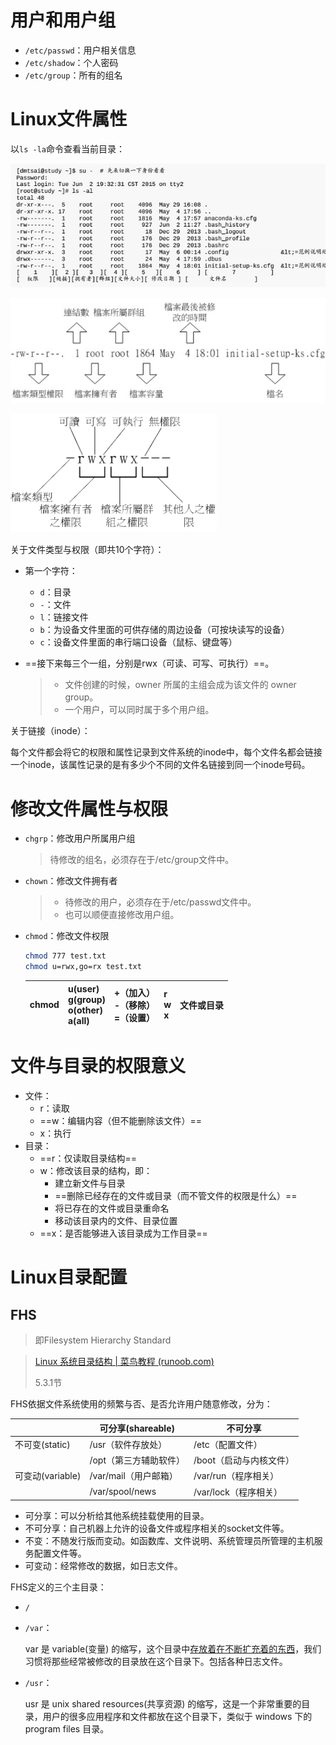 # 用户和用户组

- `/etc/passwd`：用户相关信息
- `/etc/shadow`：个人密码
- `/etc/group`：所有的组名



# Linux文件属性

以`ls -la`命令查看当前目录：

![image-20220912080738593](%E6%96%87%E4%BB%B6%E6%9D%83%E9%99%90%E4%B8%8E%E7%9B%AE%E5%BD%95%E9%85%8D%E7%BD%AE.assets/image-20220912080738593.png)

![image-20220912080935177](%E6%96%87%E4%BB%B6%E6%9D%83%E9%99%90%E4%B8%8E%E7%9B%AE%E5%BD%95%E9%85%8D%E7%BD%AE.assets/image-20220912080935177.png)

![image-20220912080953985](%E6%96%87%E4%BB%B6%E6%9D%83%E9%99%90%E4%B8%8E%E7%9B%AE%E5%BD%95%E9%85%8D%E7%BD%AE.assets/image-20220912080953985.png)



关于文件类型与权限（即共10个字符）：

- 第一个字符：

  - `d`：目录
  - `-`：文件
  - `l`：链接文件
  - `b`：为设备文件里面的可供存储的周边设备（可按块读写的设备）
  - `c`：设备文件里面的串行端口设备（鼠标、键盘等）

- ==接下来每三个一组，分别是rwx（可读、可写、可执行）==。

  >- 文件创建的时候，owner 所属的主组会成为该文件的 owner group。
  >- 一个用户，可以同时属于多个用户组。



关于链接（inode）：

每个文件都会将它的权限和属性记录到文件系统的inode中，每个文件名都会链接一个inode，该属性记录的是有多少个不同的文件名链接到同一个inode号码。



# 修改文件属性与权限

- `chgrp`：修改用户所属用户组

  > 待修改的组名，必须存在于/etc/group文件中。

- `chown`：修改文件拥有者

  > - 待修改的用户，必须存在于/etc/passwd文件中。
  > - 也可以顺便直接修改用户组。

- `chmod`：修改文件权限

  ```sh
  chmod 777 test.txt
  chmod u=rwx,go=rx test.txt
  ```

  | chmod | u(user)<br />g(group)<br />o(other)<br />a(all) | +（加入）<br />-（移除）<br />=（设置） | r<br />w<br />x | 文件或目录 |
  | ----- | ----------------------------------------------- | --------------------------------------- | --------------- | ---------- |



# 文件与目录的权限意义

- 文件：
  - r：读取
  - ==w：编辑内容（但不能删除该文件）==
  - x：执行
- 目录：
  - ==r：仅读取目录结构==
  - w：修改该目录的结构，即：
    - 建立新文件与目录
    - ==删除已经存在的文件或目录（而不管文件的权限是什么）==
    - 将已存在的文件或目录重命名
    - 移动该目录内的文件、目录位置
  - ==x：是否能够进入该目录成为工作目录==



# Linux目录配置

## FHS

> 即Filesystem Hierarchy Standard

>[Linux 系统目录结构 | 菜鸟教程 (runoob.com)](https://www.runoob.com/linux/linux-system-contents.html)
>
>5.3.1节



FHS依据文件系统使用的频繁与否、是否允许用户随意修改，分为：

|                  | 可分享(shareable)      | 不可分享                |
| ---------------- | ---------------------- | ----------------------- |
| 不可变(static)   | /usr（软件存放处）     | /etc（配置文件）        |
|                  | /opt（第三方辅助软件） | /boot（启动与内核文件） |
| 可变动(variable) | /var/mail（用户邮箱）  | /var/run（程序相关）    |
|                  | /var/spool/news        | /var/lock（程序相关）   |

- 可分享：可以分析给其他系统挂载使用的目录。
- 不可分享：自己机器上允许的设备文件或程序相关的socket文件等。
- 不变：不随发行版而变动。如函数库、文件说明、系统管理员所管理的主机服务配置文件等。
- 可变动：经常修改的数据，如日志文件。



FHS定义的三个主目录：

- `/`

- `/var`：

  var 是 variable(变量) 的缩写，这个目录中<u>存放着在不断扩充着的东西</u>，我们习惯将那些经常被修改的目录放在这个目录下。包括各种日志文件。

- `/usr`：

   usr 是 unix shared resources(共享资源) 的缩写，这是一个非常重要的目录，用户的很多应用程序和文件都放在这个目录下，类似于 windows 下的 program files 目录。
